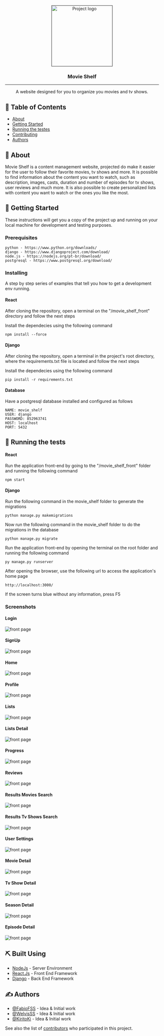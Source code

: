 <p align="center">
  <a href="" rel="noopener">
 <img width=200px height=200px src="https://github.com/FabioFSS/Movie-Shelf/blob/main/screenshots/logo.png?raw=true" alt="Project logo"></a>
</p>

<h3 align="center">Movie Shelf</h3>

---

<p align="center"> A website designed for you to organize you movies and tv shows.
    <br> 
</p>

## 📝 Table of Contents

-   [About](#about)
-   [Getting Started](#getting_started)
-   [Running the testes](#tests)
-   [Contributing](../CONTRIBUTING.md)
-   [Authors](#authors)

## 🧐 About <a name = "about"></a>

Movie Shelf is a content management website, projected do make it easier for the user to follow their favorite movies, tv shows and more. It is possible to find information about the content you want to watch, such as description, images, casts, duration and number of episodes for tv shows, user reviews and much more. It is also possible to create personalized lists with content you want to watch or the ones you like the most.

## 🏁 Getting Started <a name = "getting_started"></a>

These instructions will get you a copy of the project up and running on your local machine for development and testing purposes.

### Prerequisites

```
python - https://www.python.org/downloads/
django - https://www.djangoproject.com/download/
node.js - https://nodejs.org/pt-br/download/
postgresql - https://www.postgresql.org/download/
```

### Installing

A step by step series of examples that tell you how to get a development env running.

#### React

After cloning the repository, open a terminal on the "/movie_shelf_front" directory and follow the next steps

Install the dependecies using the following command

```
npm install --force
```

#### Django

After cloning the repository, open a terminal in the project's root directory, where the requirements.txt file is located and follow the next steps

Install the dependecies using the following command

```
pip install -r requirements.txt
```

#### Database
Have a postgresql database installed and configured as follows

```
NAME: movie_shelf
USER: django
PASSWORD: 852963741
HOST: localhost
PORT: 5432
```

## 🔧 Running the tests <a name = "tests"></a>

#### React

Run the application front-end by going to the "/movie_shelf_front" folder and running the following command

```
npm start
```

#### Django

Run the following command in the movie_shelf folder to generate the migrations
```
python manage.py makemigrations
```

Now run the following command in the movie_shelf folder to do the migrations in the database

```
python manage.py migrate
```

Run the application front-end by opening the terminal on the root folder and running the following command

```
py manage.py runserver
```

After opening the browser, use the following url to access the application's home page

```
http://localhost:3000/
```

If the screen turns blue without any information, press F5

### Screenshots

#### Login
![front page](https://raw.githubusercontent.com/FabioFSS/Movie-Shelf/main/screenshots/login.png)
#### SignUp
![front page](https://raw.githubusercontent.com/FabioFSS/Movie-Shelf/main/screenshots/signup.png)
#### Home
![front page](https://raw.githubusercontent.com/FabioFSS/Movie-Shelf/main/screenshots/home.png)
#### Profile
![front page](https://raw.githubusercontent.com/FabioFSS/Movie-Shelf/main/screenshots/profile.png)
#### Lists
![front page](https://raw.githubusercontent.com/FabioFSS/Movie-Shelf/main/screenshots/lists.png)
#### Lists Detail
![front page](https://raw.githubusercontent.com/FabioFSS/Movie-Shelf/main/screenshots/lists_detail.png)
#### Progress
![front page](https://raw.githubusercontent.com/FabioFSS/Movie-Shelf/main/screenshots/progress.png)
#### Reviews
![front page](https://raw.githubusercontent.com/FabioFSS/Movie-Shelf/main/screenshots/reviews.png)
#### Results Movies Search
![front page](https://raw.githubusercontent.com/FabioFSS/Movie-Shelf/main/screenshots/search_movies.png)
#### Results Tv Shows Search
![front page](https://raw.githubusercontent.com/FabioFSS/Movie-Shelf/main/screenshots/search_tv_shows.png)
#### User Settings
![front page](https://raw.githubusercontent.com/FabioFSS/Movie-Shelf/main/screenshots/settings.png)
#### Movie Detail
![front page](https://raw.githubusercontent.com/FabioFSS/Movie-Shelf/main/screenshots/movie_detail.png)
#### Tv Show Detail
![front page](https://raw.githubusercontent.com/FabioFSS/Movie-Shelf/main/screenshots/detail_tv_shows.png)
#### Season Detail
![front page](https://raw.githubusercontent.com/FabioFSS/Movie-Shelf/main/screenshots/detail_season.png)
#### Episode Detail
![front page](https://raw.githubusercontent.com/FabioFSS/Movie-Shelf/main/screenshots/detail_episode.png)

## ⛏️ Built Using <a name = "built_using"></a>

-   [NodeJs](https://nodejs.org/en/) - Server Environment
-   [React.Js](https://reactjs.org/) - Front End Framework
-   [Django](https://www.djangoproject.com/) - Back End Framework

## ✍️ Authors <a name = "authors"></a>

-   [@FabioFSS](https://github.com/FabioFSS) - Idea & Initial work
-   [@WelvisSS](https://github.com/WelvisSS) - Idea & Initial work
-   [@KiritoKi](https://github.com/KiritoKi) - Idea & Initial work

See also the list of [contributors](https://github.com/FabioFSS/Movie-Shelf/contributors) who participated in this project.
